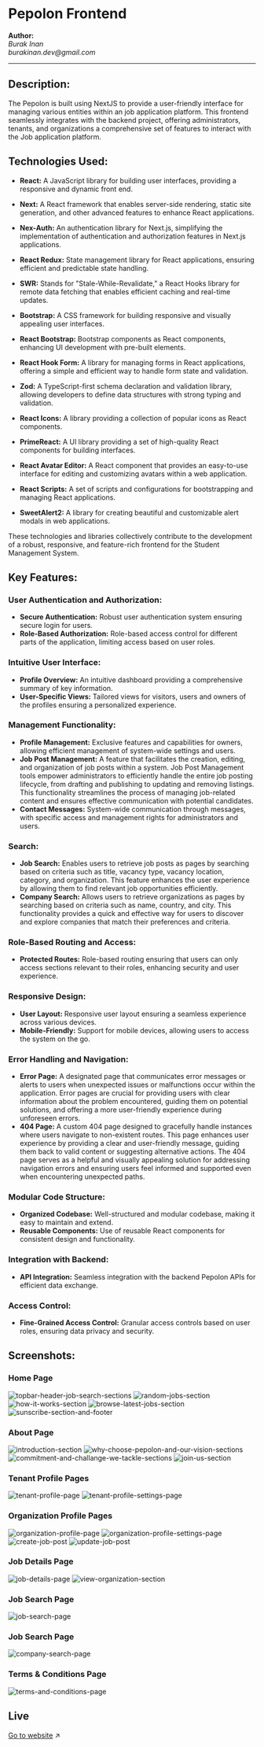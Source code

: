 # Pepolon Frontend 

**Author:**  
_Burak Inan_   
_burakinan.dev@gmail.com_

---

## Description:

The Pepolon is built using NextJS to provide a user-friendly interface for managing various entities within an job application platform. This frontend seamlessly integrates with the backend project, offering administrators, tenants, and organizations a comprehensive set of features to interact with the Job application platform.

## Technologies Used:

- **React:** A JavaScript library for building user interfaces, providing a responsive and dynamic front end.

- **Next:** A React framework that enables server-side rendering, static site generation, and other advanced features to enhance React applications.

- **Nex-Auth:** An authentication library for Next.js, simplifying the implementation of authentication and authorization features in Next.js applications.

- **React Redux:** State management library for React applications, ensuring efficient and predictable state handling.

- **SWR:** Stands for "Stale-While-Revalidate," a React Hooks library for remote data fetching that enables efficient caching and real-time updates.

- **Bootstrap:** A CSS framework for building responsive and visually appealing user interfaces.

- **React Bootstrap:** Bootstrap components as React components, enhancing UI development with pre-built elements.

- **React Hook Form:** A library for managing forms in React applications, offering a simple and efficient way to handle form state and validation.

- **Zod:** A TypeScript-first schema declaration and validation library, allowing developers to define data structures with strong typing and validation.

- **React Icons:** A library providing a collection of popular icons as React components.

- **PrimeReact:** A UI library providing a set of high-quality React components for building interfaces.

- **React Avatar Editor:** A React component that provides an easy-to-use interface for editing and customizing avatars within a web application.

- **React Scripts:** A set of scripts and configurations for bootstrapping and managing React applications.

- **SweetAlert2:** A library for creating beautiful and customizable alert modals in web applications.

These technologies and libraries collectively contribute to the development of a robust, responsive, and feature-rich frontend for the Student Management System.


## Key Features:

### User Authentication and Authorization:

- **Secure Authentication:** Robust user authentication system ensuring secure login for users.
- **Role-Based Authorization:** Role-based access control for different parts of the application, limiting access based on user roles.

### Intuitive User Interface:

- **Profile Overview:** An intuitive dashboard providing a comprehensive summary of key information.
- **User-Specific Views:** Tailored views for visitors, users and owners of the profiles ensuring a personalized experience.

### Management Functionality:

- **Profile Management:** Exclusive features and capabilities for owners, allowing efficient management of system-wide settings and users.
- **Job Post Management:** A feature that facilitates the creation, editing, and organization of job posts within a system. Job Post Management tools empower administrators to efficiently handle the entire job posting lifecycle, from drafting and publishing to updating and removing listings. This functionality streamlines the process of managing job-related content and ensures effective communication with potential candidates.
- **Contact Messages:** System-wide communication through messages, with specific access and management rights for administrators and users.

### Search:

- **Job Search:** Enables users to retrieve job posts as pages by searching based on criteria such as title, vacancy type, vacancy location, category, and organization. This feature enhances the user experience by allowing them to find relevant job opportunities efficiently.
- **Company Search:** Allows users to retrieve organizations as pages by searching based on criteria such as name, country, and city. This functionality provides a quick and effective way for users to discover and explore companies that match their preferences and criteria.

### Role-Based Routing and Access:

- **Protected Routes:** Role-based routing ensuring that users can only access sections relevant to their roles, enhancing security and user experience.

### Responsive Design:

- **User Layout:** Responsive user layout ensuring a seamless experience across various devices.
- **Mobile-Friendly:** Support for mobile devices, allowing users to access the system on the go.

### Error Handling and Navigation:

- **Error Page:** A designated page that communicates error messages or alerts to users when unexpected issues or malfunctions occur within the application. Error pages are crucial for providing users with clear information about the problem encountered, guiding them on potential solutions, and offering a more user-friendly experience during unforeseen errors.
- **404 Page:** A custom 404 page designed to gracefully handle instances where users navigate to non-existent routes. This page enhances user experience by providing a clear and user-friendly message, guiding them back to valid content or suggesting alternative actions. The 404 page serves as a helpful and visually appealing solution for addressing navigation errors and ensuring users feel informed and supported even when encountering unexpected paths.

### Modular Code Structure:

- **Organized Codebase:** Well-structured and modular codebase, making it easy to maintain and extend.
- **Reusable Components:** Use of reusable React components for consistent design and functionality.

### Integration with Backend:

- **API Integration:** Seamless integration with the backend Pepolon APIs for efficient data exchange.

### Access Control:

- **Fine-Grained Access Control:** Granular access controls based on user roles, ensuring data privacy and security.


## Screenshots:

### Home Page
![topbar-header-job-search-sections](./images/home/topbar-header-job-search-sections.png)
![random-jobs-section](./images/home/random-jobs-section.png)
![how-it-works-section](./images/home/how-it-works-section.png)
![browse-latest-jobs-section](./images/home/browse-latest-jobs-section.png)
![sunscribe-section-and-footer](./images/home/sunscribe-section-and-footer.png)

### About Page
![introduction-section](./images/about/introduction-section.png)
![why-choose-pepolon-and-our-vision-sections](./images/about/why-choose-pepolon-and-our-vision-sections.png)
![commitment-and-challange-we-tackle-sections](./images/about/commitment-and-challange-we-tackle-sections.png)
![join-us-section](./images/about/join-us-section.png)

### Tenant Profile Pages
![tenant-profile-page](./images/profile/tenant/tenant-profile-page.png)
![tenant-profile-settings-page](./images/profile/tenant/tenant-profile-settings-page.png)

### Organization Profile Pages
![organization-profile-page](./images/profile/organization/organization-profile-page.png)
![organization-profile-settings-page](./images/profile/organization/organization-profile-settings-page.png)
![create-job-post](./images/profile/organization/create-job-post.png)
![update-job-post](./images/profile/organization/update-job-post.png)

### Job Details Page
![job-details-page](./images/jobs/details/job-details-page.png)
![view-organization-section](./images/jobs/details/view-organization-section.png)

### Job Search Page
![job-search-page](./images/jobs/search/job-search-page.png)

### Job Search Page
![company-search-page](./images/company-search/company-search-page.png)

### Terms & Conditions Page
![terms-and-conditions-page](./images/terms-and-conditions/terms-and-conditions-page.png)

## Live
[Go to website](https://pepolon.com/) :arrow_upper_right:
